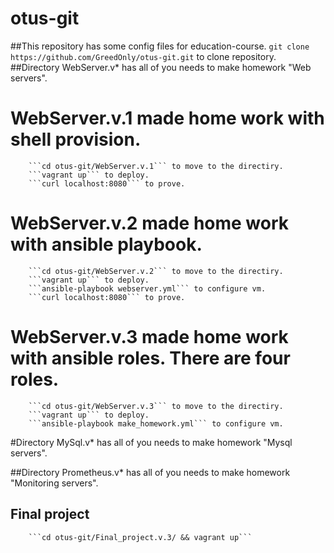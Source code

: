 # otus-git

##This repository has some config files for education-course.
    ```git clone https://github.com/GreedOnly/otus-git.git``` to clone repository.
##Directory WebServer.v* has all of you needs to make homework "Web servers".
#    WebServer.v.1 made home work with shell provision.
        ```cd otus-git/WebServer.v.1``` to move to the directiry.
        ```vagrant up``` to deploy.
        ```curl localhost:8080``` to prove.
#    WebServer.v.2 made home work with ansible playbook.
        ```cd otus-git/WebServer.v.2``` to move to the directiry.
        ```vagrant up``` to deploy.
        ```ansible-playbook webserver.yml``` to configure vm.
        ```curl localhost:8080``` to prove.
#    WebServer.v.3 made home work with ansible roles. There are four roles.
        ```cd otus-git/WebServer.v.3``` to move to the directiry.
        ```vagrant up``` to deploy.
        ```ansible-playbook make_homework.yml``` to configure vm.
#Directory MySql.v* has all of you needs to make homework "Mysql servers".

##Directory Prometheus.v* has all of you needs to make homework "Monitoring servers".

## Final project
        ```cd otus-git/Final_project.v.3/ && vagrant up```